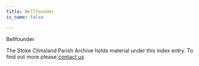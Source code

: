 ```yaml
---
title: Bellfounder
is_name: false

---
```


Bellfounder


The Stoke Climsland Parish Archive holds material under this index entry. To find out more please [contact us](/contact/)
